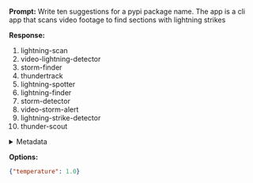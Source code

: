 **Prompt:**
Write ten suggestions for a pypi package name. The app is a cli app that scans video footage to find sections with lightning strikes

**Response:**
1. lightning-scan
2. video-lightning-detector
3. storm-finder
4. thundertrack
5. lightning-spotter
6. lightning-finder
7. storm-detector
8. video-storm-alert
9. lightning-strike-detector
10. thunder-scout

<details><summary>Metadata</summary>

- Duration: 2331 ms
- Datetime: 2023-08-27T08:10:40.705086
- Model: gpt-3.5-turbo-0613

</details>

**Options:**
```json
{"temperature": 1.0}
```

